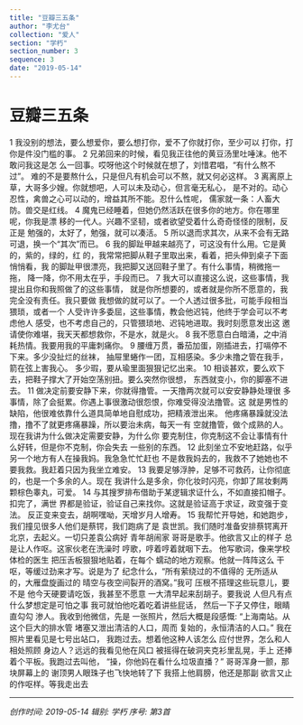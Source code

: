 ```yaml
---
title: "豆瓣三五条"
author: "李尤台"
collection: "爱人"
section: "学朽"
section_number: 3
sequence: 3
date: "2019-05-14"
---
```


# 豆瓣三五条

1
我没别的想法，要么想爱你，要么想打你，爱不了你就打你，至少可以
打你，打你是件没门槛的事。
2
兄弟回来的时候，看见我正往他的黄豆汤里吐唾沫。他不敢问我这是怎
么一回事。哎呀他这个时候就在想了，刘惜君唱，“有什么熬不过”。
难的不是要熬什么，只是但凡有机会可以不熬，就又何必这样。
3
离离原上草，大哥多少嫂。你就想吧，人可以未及动心，但言毫无私心，
是不对的。动心忍性，禽兽之心可以动的，增益其所不能。忍什么性呢，
儒家就一条：人畜大防。兽交是红线。
4
魔鬼已经睡着，但她仍然活跃在很多你的地方。你在哪里呢，你我是漂
移的一代人。兴趣不坚韧，或者欲望受着什么奇奇怪怪的限制，反正是
勉强的，太好了，勉强，就可以凑活。
5
所以退而求其次，从来不会有无路可退，换一个“其次”而已。
6
我的脚趾甲越来越亮了，可这没有什么用。它是黄的，紫的，绿的，红
的，我常常把脚从鞋子里取出来，看着，把头伸到桌子下面悄悄看，我
的脚趾甲很漂亮，我把脚又送回鞋子里了。有什么事情，稍微拖一拖，
降一降，你不用太在乎，手段而已。
7
我大可以直接这么说，这些事情，我提出且你和我照做了的这些事情，
就是你所想要的，或者就是你所不愿意的，我完全没有责任。我只要做
我想做的就可以了。一个人透过很多批，可能手段相当猥琐，或者一个
人受许许多委屈，这些事情，教会他迟钝，他终于学会可以不考虑他人
感受，也不考虑自己的，只管猥琐地、迟钝地进取。我时刻愿意发出这
邀请使你难堪，我天天都想救你，不是水，就是火。
8
我不愿意白白暗涌，之中消耗热情。我要用我的平庸刺痛你。
9
腰缠万贯，番茄加蛋，刚插进去，打嗝停不下来。多少没扯烂的丝袜，
抽屉里蜷作一团，互相感染。多少未撸之管在我手，箭在弦上害我心。
多少瑕，要从瑜里面狠狠记忆出来。
10
相谈甚欢，要么欢下去，把鞋子撑大了开始空荡别扭。要么突然你很想，
东西就变小，你的脚塞不进去。
11
做决定前要安静下来，你就得撸管。一天撸两次就可以安安静静处理很
多事情，除了会挺累。你遇上事很激动很怨恨，你难受得没法撸管。这
就是男性的缺陷，他很难依靠什么道具简单地自慰成功，把精液泄出来。
他疼痛暴躁就没法撸，撸不了就更疼痛暴躁，所以要治未病，每天一有
空就撸管，做个成熟的人。现在我讲为什么做决定需要安静，为什么你
要克制住，你克制这不会让事情有什么好转，但是你不克制，你会失去
一些别的东西。
12
此刻坐立不安地赶路，似乎另一个地方有人在操我妈。我急急忙忙赶也
不是救我妈去的，我救不了她她也不要我救。我赶着只因为我坐立难安。
13
我要足够浮肿，足够不可救药，让你彻底的，也是一个多余的人。现在
我讲什么是多余，你化妆时闪亮，你卸了屌妆剩两颗棕色睾丸，可爱。
14
与其搜罗排布借助于某逻辑求证什么，不如直接扣帽子。扣完了，满世
界都是验证，验证自己来找你。这就是验证高于求证，政变强于变法。
反正变来变去，胡啊嘿呦，天增岁月人增寿。
15
我帮忙开导她，和她跑步，我们撞见很多人他们是蔡锷，我们跑病了是
袁世凯。我们随时准备安排蔡锷离开北京，去起义。一切只差袁公病好
青年胡闹家
哥哥是歌手。他欲言又止的样子
总是让人作呕。这家伙老在洗澡时
哼歌，哼着哼着就咽下去。
他写歌词，像来学校体检的医生
把压舌板狠狠地贴着，在每个
蠕动的地方观察。他就一阵阵这么
干呕，等缓过劲来才写。说是为了
纪念什么，“所有萦绕过的不值得的
无所适从的，大雁盘旋画过的
晴空与夜空间裂开的酒窝。”我可
压根不搭理这些玩意儿，要不是
他今天硬要请吃饭，我甚至不愿意
一大清早起来刮胡子。要我说
人但凡有点什么梦想定是可怕之事
我可就怕他吃着吃着讲些屁话，
然后一下子又停住，眼睛直勾勾
渗人。我收到他微信，先是
一张照片，然后大概是段感慨:
“上海南站。从这个巨大的排水管
堵塞又泄出清洁的人口，周而
复始的，永恒清洁的人口。”
我在照片里看见是七号出站口，
我跑过去。想着他这种人该怎么
应付世界，怎么和人相处照顾
身边人？远远的我看见他在风口
被摇得在破洞夹克衫里乱晃，手上
还捧着个平板。我跑过去叫他，
“操，你他妈在看什么垃圾直播？”
哥哥浑身一颤，那块屏幕上的
谢顶男人眼珠子也飞快地转了下
我搭上他肩膀，他还是那副
欲言又止的作呕样。等我走出去

---
*创作时间: 2019-05-14*
*辑别: 学朽*
*序号: 第3首*
